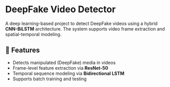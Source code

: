 # DeepFake Video Detector

A deep learning-based project to detect DeepFake videos using a hybrid **CNN-BiLSTM** architecture. The system supports video frame extraction and spatial-temporal modeling.

## 📌 Features

- Detects manipulated (DeepFake) media in  videos
- Frame-level feature extraction via **ResNet-50**
- Temporal sequence modeling via **Bidirectional LSTM**
- Supports batch training and testing



